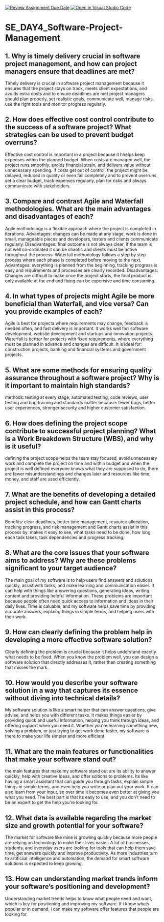 [![Review Assignment Due Date](https://classroom.github.com/assets/deadline-readme-button-22041afd0340ce965d47ae6ef1cefeee28c7c493a6346c4f15d667ab976d596c.svg)](https://classroom.github.com/a/9pw6JKcu)
[![Open in Visual Studio Code](https://classroom.github.com/assets/open-in-vscode-2e0aaae1b6195c2367325f4f02e2d04e9abb55f0b24a779b69b11b9e10269abc.svg)](https://classroom.github.com/online_ide?assignment_repo_id=18872366&assignment_repo_type=AssignmentRepo)
# SE_DAY4_Software-Project-Management
## 1. Why is timely delivery crucial in software project management, and how can project managers ensure that deadlines are met?
Timely delivery is crucial in software project management because it ensures that the project stays on track, meets client expectations, and avoids extra costs and to ensure deadlines are met project managers should plan properly, set realistic goals, communicate well, manage risks, use the right tools and monitor progress regularly.
## 2. How does effective cost control contribute to the success of a software project? What strategies can be used to prevent budget overruns?
Effective cost control is important in a project because it hhelps keep expenses within the planned budget. When costs are managed well, the project runs smoothly, avoids financial strain, and delivers value without unnecessary spending. If costs get out of control, the project might be delayed, reduced in quality or even fail completely and to prevent overruns, set a clear budget, track expenses regularly, plan for risks and always communicate with stakeholders.
## 3. Compare and contrast Agile and Waterfall methodologies. What are the main advantages and disadvantages of each?
Agile methodology is a flexible approach where the project is completed in iterations. Advantages: changes can be made at any stage, work is done in small, manageable pieces and developers, testers and clients communicate regularly. Disadvantages: final outcome is not always clear, if the team is not well co-ordinated it can be chaotic and clients must be active throughout the process.
Waterfall methodology follows a step by step process where each phase is completed before moving to the next. Advantages: everything is planned from the beginning, tracking progress is easy and requirements and processes are clearly recorded. Disadvantages: Changes are difficult to make once the project starts, the final product is only available at the end and fixing can be expensive and time consuming.
## 4. In what types of projects might Agile be more beneficial than Waterfall, and vice versa? Can you provide examples of each?
Agile is best for projecta where requirements may change, feedback is needed often, and fast delivery is important. It works well for: software development, website development and startups and innovation projects.
Waterfall is bettter for projects with fixed requirements, where everything must be planned in advance and changes are difficult. It is ideal for: construction projects, banking and financial systems and government projects.
## 5. What are some methods for ensuring quality assurance throughout a software project? Why is it important to maintain high standards?
methods: testing at every stage, automated testing, code reviews, user testing and bug training and standards matter because: fewer bugs, better user experiences, stronger security and higher customer satisfaction.
## 6. How does defining the project scope contribute to successful project planning? What is a Work Breakdown Structure (WBS), and why is it useful?
defining the project scope helps the team stay focused, avoid unnecessary work and complete the project on time and within budget and when the project is well defined everyone knows what they are supposed to do, there are fewer misunderstandings and changes later and resources like time, money, and staff are used efficiently.
## 7. What are the benefits of developing a detailed project schedule, and how can Gantt charts assist in this process?
Benefits: clear deadlines, better time management, resource allocation, tracking progress, and risk management and Gantt charts assist in this process by: makes it easy to see, what tasks need to be done, how long each task takes, task dependencies and progress tracking.
## 8. What are the core issues that your software aims to address? Why are these problems significant to your target audience?
The main goal of my software is to help users find answers and solutions quickly, assist with tasks, and make learning and communication easier. It can help with things like answering questions, generating ideas, writing content and providing helpful information. These problems are important because people often need quick access to information and ideas in their daily lives. Time is caluable, and my software helps save time by providing accurate answers, explaing things in simple terms, and helping users with their work.
## 9. How can clearly defining the problem help in developing a more effective software solution?
Clearly defining the problem is crucial because it helps understand exactly what needs to be fixed. When you know the problem well, you can design a software solution that directly addresses it, rather than creating something that misses the mark.
## 10. How would you describe your software solution in a way that captures its essence without diving into technical details?
My software solution is like a smart helper that can answer questions, give advise, and helps you with different tasks. It makes things easier by providing quick and useful information, helping you think through ideas, and offering support when you need it. Whether you're learning something new, solving a problem, or just trying to get work done faster, my software is there to make your life simpler and more efficient.
## 11. What are the main features or functionalities that make your software stand out?
the main features that make my software stand out are its ability to answer quickly, help with creative ideas, and offer soltions to problems. Its like having a smart assistant that can guide you through tasks, explain simple things in simple terms, and even help you write or plan out your work. It can also learn from your input, so over time it becomes even better at giving you what you need. The best part is that its easy to use, and you don't need to be an expert to get the help you're looking for.
## 12. What data is available regarding the market size and growth potential for your software?
The market for software like mine is growimg quickly because more people are relying on technology to make their lives easier. A lot of businesses, students, and everyday users are looking for tools that can help them save time, get answers quickly and improve productivity. As more industries turn to artificiial intelligence and automation, the demand for smart software solutions is expected to keep growing.
## 13. How can understanding market trends inform your software’s positioning and development?
Understanding market trends helps to know what people need and want, which is key for positioning and improving my software. If i know whats popular or in demand, i can make my software offer features that people are looking for. 
